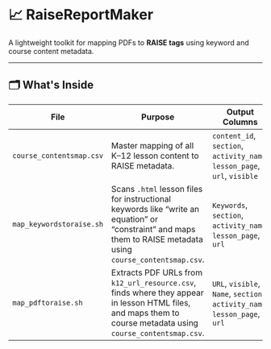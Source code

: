 # 📈 RaiseReportMaker

A lightweight toolkit for mapping PDFs to **RAISE tags** using keyword and course content metadata.

---
## 🗂 What's Inside

| File | Purpose | Output Columns |
|------|---------|----------------|
| `course_contentsmap.csv` | Master mapping of all K–12 lesson content to RAISE metadata. | `content_id`, `section`, `activity_name`, `lesson_page`, `url`, `visible` |
| `map_keywordstoraise.sh` | Scans `.html` lesson files for instructional keywords like “write an equation” or “constraint” and maps them to RAISE metadata using `course_contentsmap.csv`. | `Keywords`, `section`, `activity_name`, `lesson_page`, `url` |
| `map_pdftoraise.sh` | Extracts PDF URLs from `k12_url_resource.csv`, finds where they appear in lesson HTML files, and maps them to course metadata using `course_contentsmap.csv`. | `URL`, `visible`, `Name`, `section`, `activity_name`, `lesson_page`, `url` |
